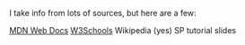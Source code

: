 I take info from lots of sources, but here are a few:

[MDN Web Docs](https://developer.mozilla.org/en-US/)
[W3Schools](https://www.w3schools.com/)
Wikipedia (yes)
SP tutorial slides
